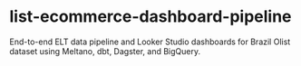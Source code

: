 # list-ecommerce-dashboard-pipeline
End-to-end ELT data pipeline and Looker Studio dashboards for Brazil Olist dataset using Meltano, dbt, Dagster, and BigQuery.
